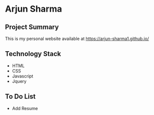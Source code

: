 # Arjun Sharma


## Project Summary

This is my personal website available at https://arjun-sharma1.github.io/

## Technology Stack

* HTML
* CSS
* Javascript
* Jquery

## To Do List

* Add Resume
